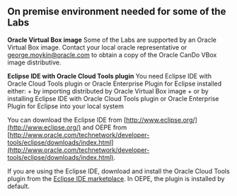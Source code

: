 ## On premise environment needed for some of the Labs ##

**Oracle Virtual Box image**
Some of the Labs are supported by an Oracle Virtual Box image. 
Contact your local oracle representative or george.moykin@oracle.com to obtain a copy of the Oracle CanDo VBox image distributive.

**Eclipse IDE with Oracle Cloud Tools plugin**
You need Eclipse IDE with Oracle Cloud Tools plugin or Oracle Enterprise Plugin for Eclipse installed either:
    + by importing distributed by Oracle Virtual Box image
    + or by installing Eclipse IDE with Oracle Cloud Tools plugin or Oracle Enterprise Plugin for Eclipse into your local system

You can download the Eclipse IDE from [http://www.eclipse.org/](http://www.eclipse.org/) and OEPE from [http://www.oracle.com/technetwork/developer-tools/eclipse/downloads/index.html](http://www.oracle.com/technetwork/developer-tools/eclipse/downloads/index.html).

If you are using the Eclipse IDE, download and install the Oracle Cloud Tools plugin from the [Eclipse IDE marketplace](https://marketplace.eclipse.org/content/oracle-cloud-tools). In OEPE, the plugin is installed by default.
